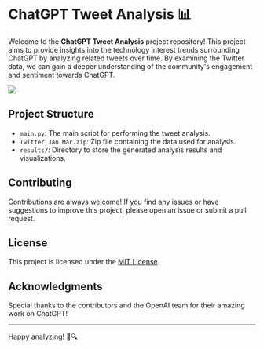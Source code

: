 # ChatGPT Tweet Analysis 📊

Welcome to the **ChatGPT Tweet Analysis** project repository! This project aims to provide insights into the technology interest trends surrounding ChatGPT by analyzing related tweets over time. By examining the Twitter data, we can gain a deeper understanding of the community's engagement and sentiment towards ChatGPT.

![](https://github.com/Jdka1/ChatGPT-Tweet-Analysis/tree/main/results.jpg)

## Project Structure

- `main.py`: The main script for performing the tweet analysis.
- `Twitter Jan Mar.zip`: Zip file containing the data used for analysis.
- `results/`: Directory to store the generated analysis results and visualizations.

## Contributing

Contributions are always welcome! If you find any issues or have suggestions to improve this project, please open an issue or submit a pull request.

## License

This project is licensed under the [MIT License](https://github.com/Jdka1/ChatGPT-Tweet-Analysis/blob/main/LICENSE).

## Acknowledgments

Special thanks to the contributors and the OpenAI team for their amazing work on ChatGPT!

---

Happy analyzing! 🚀🔍
